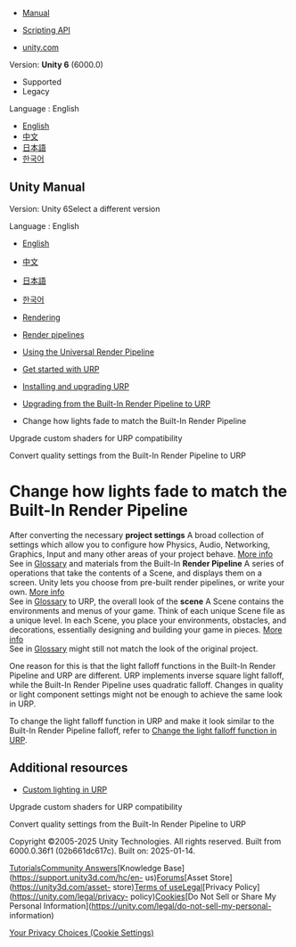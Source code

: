 [](https://docs.unity3d.com)

  * [Manual](../Manual/index.html)
  * [Scripting API](../ScriptReference/index.html)

  * [unity.com](https://unity.com/)

Version: **Unity 6** (6000.0)

  * Supported
  * Legacy

Language : English

  * [English](/Manual/urp/birp-onboarding/birp-light-falloff-in-urp.html)
  * [中文](/cn/current/Manual/urp/birp-onboarding/birp-light-falloff-in-urp.html)
  * [日本語](/ja/current/Manual/urp/birp-onboarding/birp-light-falloff-in-urp.html)
  * [한국어](/kr/current/Manual/urp/birp-onboarding/birp-light-falloff-in-urp.html)

[](https://docs.unity3d.com)

## Unity Manual

Version: Unity 6Select a different version

Language : English

  * [English](/Manual/urp/birp-onboarding/birp-light-falloff-in-urp.html)
  * [中文](/cn/current/Manual/urp/birp-onboarding/birp-light-falloff-in-urp.html)
  * [日本語](/ja/current/Manual/urp/birp-onboarding/birp-light-falloff-in-urp.html)
  * [한국어](/kr/current/Manual/urp/birp-onboarding/birp-light-falloff-in-urp.html)

  * [Rendering](../../rendering-and-post-processing.html)
  * [Render pipelines](../../render-pipelines.html)
  * [Using the Universal Render Pipeline](../../universal-render-pipeline.html)
  * [Get started with URP](../../urp/introduction-landing.html)
  * [Installing and upgrading URP](../../urp/InstallingAndConfiguringURP.html)
  * [Upgrading from the Built-In Render Pipeline to URP](../../urp/upgrading-from-birp.html)
  * Change how lights fade to match the Built-In Render Pipeline

[](../../urp/urp-shaders/birp-urp-custom-shader-upgrade-guide.html)

Upgrade custom shaders for URP compatibility

[](../../urp/birp-onboarding/quality-presets.html)

Convert quality settings from the Built-In Render Pipeline to URP

# Change how lights fade to match the Built-In Render Pipeline

After converting the necessary **project settings** A broad collection of
settings which allow you to configure how Physics, Audio, Networking,
Graphics, Input and many other areas of your project behave. [More
info](../../comp-ManagerGroup.html)  
See in [Glossary](../../Glossary.html#ProjectSettings) and materials from the
Built-In **Render Pipeline** A series of operations that take the contents of
a Scene, and displays them on a screen. Unity lets you choose from pre-built
render pipelines, or write your own. [More info](../../render-pipelines.html)  
See in [Glossary](../../Glossary.html#Renderpipeline) to URP, the overall look
of the **scene** A Scene contains the environments and menus of your game.
Think of each unique Scene file as a unique level. In each Scene, you place
your environments, obstacles, and decorations, essentially designing and
building your game in pieces. [More info](../../CreatingScenes.html)  
See in [Glossary](../../Glossary.html#Scene) might still not match the look of
the original project.

One reason for this is that the light falloff functions in the Built-In Render
Pipeline and URP are different. URP implements inverse square light falloff,
while the Built-In Render Pipeline uses quadratic falloff. Changes in quality
or light component settings might not be enough to achieve the same look in
URP.

To change the light falloff function in URP and make it look similar to the
Built-In Render Pipeline falloff, refer to [Change the light falloff function
in URP](../lighting/custom-lighting-change-light-falloff.html).

## Additional resources

  * [Custom lighting in URP](../lighting/custom-lighting-landing.html)

[](../../urp/urp-shaders/birp-urp-custom-shader-upgrade-guide.html)

Upgrade custom shaders for URP compatibility

[](../../urp/birp-onboarding/quality-presets.html)

Convert quality settings from the Built-In Render Pipeline to URP

Copyright ©2005-2025 Unity Technologies. All rights reserved. Built from
6000.0.36f1 (02b661dc617c). Built on: 2025-01-14.

[Tutorials](https://learn.unity.com/)[Community
Answers](https://answers.unity3d.com)[Knowledge
Base](https://support.unity3d.com/hc/en-
us)[Forums](https://forum.unity3d.com)[Asset Store](https://unity3d.com/asset-
store)[Terms of
use](https://docs.unity3d.com/Manual/TermsOfUse.html)[Legal](https://unity.com/legal)[Privacy
Policy](https://unity.com/legal/privacy-
policy)[Cookies](https://unity.com/legal/cookie-policy)[Do Not Sell or Share
My Personal Information](https://unity.com/legal/do-not-sell-my-personal-
information)

[Your Privacy Choices (Cookie Settings)](javascript:void\(0\);)

